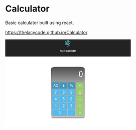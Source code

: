 # Calculator

Basic calculator built using react.

https://thelacycode.github.io/Calculator

<img src="/images/ReactCalculator.png" width="400" height="275" />
